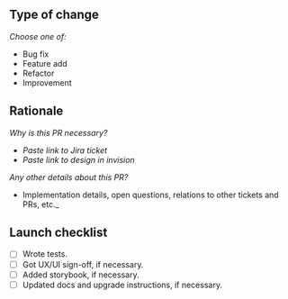 ## Type of change

_Choose one of:_

- Bug fix
- Feature add
- Refactor
- Improvement

## Rationale

_Why is this PR necessary?_

- _Paste link to Jira ticket_
- _Paste link to design in invision_

_Any other details about this PR?_

- Implementation details, open questions, relations to other tickets and PRs, etc._

## Launch checklist
- [ ] Wrote tests.
- [ ] Got UX/UI sign-off, if necessary.
- [ ] Added storybook, if necessary.
- [ ] Updated docs and upgrade instructions, if necessary.
